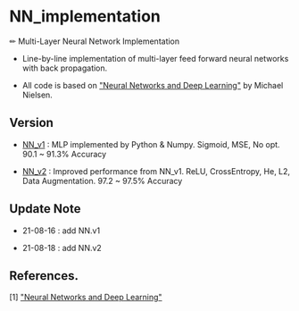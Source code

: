# NN_implementation

✏ Multi-Layer Neural Network Implementation

- Line-by-line implementation of multi-layer feed forward neural networks with back propagation.

- All code is based on ["Neural Networks and Deep Learning"](https://github.com/mnielsen/neural-networks-and-deep-learning) by Michael Nielsen.

## Version

- [NN_v1](https://github.com/jinhan814/NN_implementation/tree/main/NN_v1) : MLP implemented by Python & Numpy. Sigmoid, MSE, No opt. 90.1 ~ 91.3% Accuracy

- [NN_v2](https://github.com/jinhan814/NN_implementation/tree/main/NN_v2) : Improved performance from NN_v1. ReLU, CrossEntropy, He, L2, Data Augmentation. 97.2 ~ 97.5% Accuracy

## Update Note

- 21-08-16 : add NN.v1

- 21-08-18 : add NN.v2

## References.

<a id="1">[1]</a> ["Neural Networks and Deep Learning"](https://github.com/mnielsen/neural-networks-and-deep-learning)